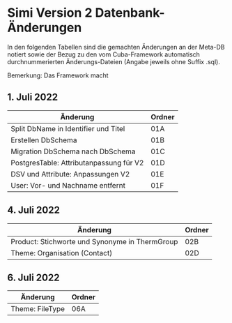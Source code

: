 # Simi Version 2 Datenbank-Änderungen

In den folgenden Tabellen sind die gemachten Änderungen an der Meta-DB notiert sowie der Bezug zu den vom Cuba-Framework
automatisch durchnummerierten Änderungs-Dateien (Angabe jeweils ohne Suffix .sql).

Bemerkung: Das Framework macht 

## 1. Juli 2022

|Änderung|Ordner|
|---|---|
|Split DbName in Identifier und Titel|01A|
|Erstellen DbSchema|01B|
|Migration DbSchema nach DbSchema|01C|
|PostgresTable: Attributanpassung für V2|01D|
|DSV und Attribute: Anpassungen V2|01E|
|User: Vor- und Nachname entfernt|01F|

## 4. Juli 2022

|Änderung|Ordner|
|---|---|
|Product: Stichworte und Synonyme in ThermGroup|02B|
|Theme: Organisation (Contact)|02D|

## 6. Juli 2022

|Änderung|Ordner|
|---|---|
|Theme: FileType|06A|
